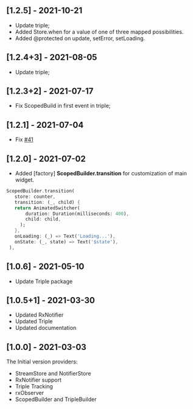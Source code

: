  ## [1.2.5] - 2021-10-21
- Update triple;
- Added Store.when for a value of one of three mapped possibilities.
- Added @protected on update, setError, setLoading.

 ## [1.2.4+3] - 2021-08-05
- Update triple;
 ## [1.2.3+2] - 2021-07-17
- Fix ScopedBuild in first event in triple;

 ## [1.2.1] - 2021-07-04
- Fix [#41](https://github.com/Flutterando/triple_pattern/issues/41)
 ## [1.2.0] - 2021-07-02

 - Added [factory] **ScopedBuilder.transition** for customization of main widget.
 ```dart 
 ScopedBuilder.transition(
    store: counter,
    transition: (_, child) {
    return AnimatedSwitcher(
        duration: Duration(milliseconds: 400),
        child: child,
      );
    },
    onLoading: (_) => Text('Loading...'),
    onState: (_, state) => Text('$state'),
  ),
 ```
 ## [1.0.6] - 2021-05-10

 - Update Triple package
 
 ## [1.0.5+1] - 2021-03-30

- Updated RxNotifier
- Updated Triple
- Updated documentation
 ## [1.0.0] - 2021-03-03

The Initial version providers:
- StreamStore and NotifierStore
- RxNotifier support
- Triple Tracking
- rxObserver
- ScopedBuilder and TripleBuilder
